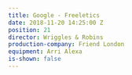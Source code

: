 ```yaml
---
title: Google - Freeletics
date: 2018-11-20 14:25:00 Z
position: 21
director: Wriggles & Robins
production-company: Friend London
equipment: Arri Alexa
is-shown: false
---
```


